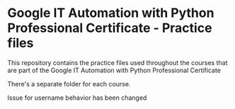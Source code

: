 # Google IT Automation with Python Professional Certificate - Practice files

This repository contains the practice files used throughout the courses that are
part of the Google IT Automation with Python Professional Certificate

There's a separate folder for each course.

Issue for username behavior has been changed
